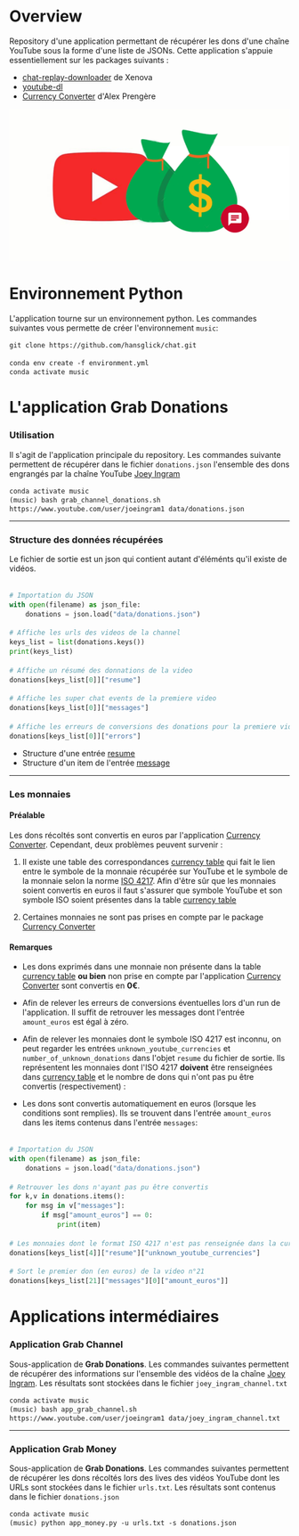 # Overview

Repository d'une application permettant de récupérer les dons d'une chaîne YouTube sous la forme d'une liste de JSONs. Cette application s'appuie essentiellement sur les packages suivants :
 * [chat-replay-downloader](https://github.com/xenova/chat-replay-downloader) de Xenova
 * [youtube-dl](https://github.com/ytdl-org/youtube-dl)
 * [Currency Converter](https://pypi.org/project/CurrencyConverter/) d'Alex Prengère


<img src="img/chatmoney.PNG" width="579">


# Environnement Python

L'application tourne sur un environnement python. Les commandes suivantes vous permette de créer l'environnement `music`:

```
git clone https://github.com/hansglick/chat.git

conda env create -f environment.yml
conda activate music
```


# **L'application Grab Donations**


### **Utilisation**

Il s'agit de l'application principale du repository. Les commandes suivante permettent de récupérer dans le fichier `donations.json` l'ensemble des dons engrangés par la chaîne YouTube [Joey Ingram](https://www.youtube.com/user/joeingram1)

```
conda activate music
(music) bash grab_channel_donations.sh https://www.youtube.com/user/joeingram1 data/donations.json
```

***

### **Structure des données récupérées**

Le fichier de sortie est un json qui contient autant d'éléménts qu'il existe de vidéos.

```python

# Importation du JSON
with open(filename) as json_file: 
    donations = json.load("data/donations.json")

# Affiche les urls des videos de la channel
keys_list = list(donations.keys())
print(keys_list)

# Affiche un résumé des donnations de la video
donations[keys_list[0]]["resume"]

# Affiche les super chat events de la premiere video
donations[keys_list[0]]["messages"]

# Affiche les erreurs de conversions des donations pour la premiere video
donations[keys_list[0]]["errors"]

``` 
 * Structure d'une entrée [resume](https://github.com/hansglick/chat_replay_downloader/blob/master/img/dons_resume.PNG)
 * Structure d'un item de l'entrée [message](https://github.com/hansglick/chat_replay_downloader/blob/master/img/dons_message.PNG)



***

### **Les monnaies**


#### Préalable

Les dons récoltés sont convertis en euros par l'application [Currency Converter](https://pypi.org/project/CurrencyConverter/). Cependant, deux problèmes peuvent survenir : 

 1. Il existe une table des correspondances [currency table](...) qui fait le lien entre le symbole de la monnaie récupérée sur YouTube et le symbole de la monnaie selon la norme [ISO 4217](https://fr.wikipedia.org/wiki/ISO_4217). Afin d'être sûr que les monnaies soient convertis en euros il faut s'assurer que symbole YouTube et son symbole ISO soient présentes dans la table [currency table](...)

 2. Certaines monnaies ne sont pas prises en compte par le package [Currency Converter](https://pypi.org/project/CurrencyConverter/)


#### Remarques

 * Les dons exprimés dans une monnaie non présente dans la table [currency table](...) **ou bien** non prise en compte par l'application [Currency Converter](https://pypi.org/project/CurrencyConverter/) sont convertis en **0€**.

 * Afin de relever les erreurs de conversions éventuelles lors d'un run de l'application. Il suffit de retrouver les messages dont l'entrée `amount_euros` est égal à zéro.

 * Afin de relever les monnaies dont le symbole ISO 4217 est inconnu, on peut regarder les entrées `unknown_youtube_currencies` et `number_of_unknown_donations` dans l'objet `resume` du fichier de sortie. Ils représentent les monnaies dont l'ISO 4217 **doivent** être renseignées dans [currency table](...) et le nombre de dons qui n'ont pas pu être convertis (respectivement) :

 * Les dons sont convertis automatiquement en euros (lorsque les conditions sont remplies). Ils se trouvent dans l'entrée `amount_euros` dans les items contenus dans l'entrée `messages`:



```python

# Importation du JSON
with open(filename) as json_file: 
    donations = json.load("data/donations.json")

# Retrouver les dons n'ayant pas pu être convertis
for k,v in donations.items():
	for msg in v["messages"]:
		if msg["amount_euros"] == 0:
			print(item)

# Les monnaies dont le format ISO 4217 n'est pas renseignée dans la currency table et qui provoqueront des conversions à 0 €
donations[keys_list[4]]["resume"]["unknown_youtube_currencies"]

# Sort le premier don (en euros) de la video n°21 
donations[keys_list[21]["messages"][0]["amount_euros"]]

``` 

# **Applications intermédiaires**

### **Application Grab Channel**

Sous-application de **Grab Donations**. Les commandes suivantes permettent de récupérer des informations sur l'ensemble des vidéos de la chaîne [Joey Ingram](https://www.youtube.com/user/joeingram1). Les résultats sont stockées dans le fichier `joey_ingram_channel.txt`

```
conda activate music
(music) bash app_grab_channel.sh https://www.youtube.com/user/joeingram1 data/joey_ingram_channel.txt
```

***

### **Application Grab Money**

Sous-application de **Grab Donations**. Les commandes suivantes permettent de récupérer les dons récoltés lors des lives des vidéos YouTube dont les URLs sont stockées dans le fichier `urls.txt`. Les résultats sont contenus dans le fichier `donations.json`

```
conda activate music
(music) python app_money.py -u urls.txt -s donations.json
```